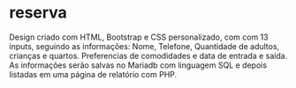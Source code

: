 # reserva
Design criado com HTML, Bootstrap e CSS personalizado, com com 13 inputs, seguindo as informações: Nome, Telefone, Quantidade de adultos, crianças e quartos. Preferencias de comodidades e  data de entrada e saída. As informações serão salvas no Mariadb com linguagem SQL e depois listadas em uma página de relatório com PHP.
